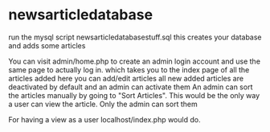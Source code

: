 # newsarticledatabase

run the mysql script newsarticledatabasestuff.sql
this creates your database and adds some articles

You can visit admin/home.php to create an admin login account and use the same page to actually log in. 
which takes you to the index page of all the articles added
here you can add/edit articles
all new added articles are deactivated by default and an admin can activate them
An admin can sort the articles manually by going to "Sort Articles". This would be the only way a user can view the article. Only the admin can sort them


For having a view as a user localhost/index.php would do.

